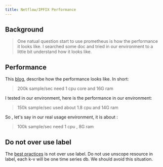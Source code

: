 ```yaml
---
title: Netflow/IPFIX Performance
---
```


## Background

> One natual question start to use prometheus is how the performance it looks like. I searched some doc and tried in our environment to a little bit understand how it looks like.

## Performance

This [blog](https://www.percona.com/blog/2018/09/20/prometheus-2-times-series-storage-performance-analyses/), describe how the performance looks like. 
In short: 

> 200k sample/sec need 1 cpu core and 16G ram

I tested in our environment, here is the performance in our environment:

> 150k sample/sec used about 1.8 cpu and 14G ram

So , let's say in our real usage environment, it is about :

> 100k sample/sec  need 1 cpu , 8G ram

## Do not over use label

The [best practices](https://prometheus.io/docs/practices/instrumentation/#do-not-overuse-labels) is not over use label. Do not use unscope resource in label, each k-v will be one time series db. We should avoid this situation.
